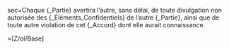 
sec=Chaque {_Partie} avertira l’autre, sans délai, de toute divulgation non autorisée des {_Éléments_Confidentiels} de l’autre {_Partie}, ainsi que de toute autre violation de cet {_Accord} dont elle aurait connaissance. 

=[Z/ol/Base]
